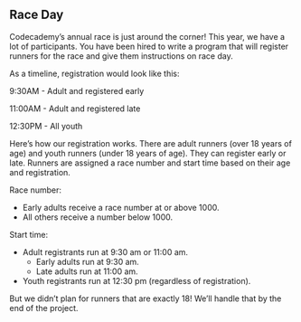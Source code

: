 ## Race Day
Codecademy’s annual race is just around the corner! This year, we have a lot of participants. You have been hired to write a program that will register runners for the race and give them instructions on race day.

As a timeline, registration would look like this:

9:30AM - Adult and registered early

11:00AM - Adult and registered late

12:30PM - All youth

Here’s how our registration works. There are adult runners (over 18 years of age) and youth runners (under 18 years of age). They can register early or late. Runners are assigned a race number and start time based on their age and registration.

Race number:

- Early adults receive a race number at or above 1000.
- All others receive a number below 1000.
  
Start time:

- Adult registrants run at 9:30 am or 11:00 am.
   - Early adults run at 9:30 am.
   - Late adults run at 11:00 am.
- Youth registrants run at 12:30 pm (regardless of registration).
  
But we didn’t plan for runners that are exactly 18! We’ll handle that by the end of the project.